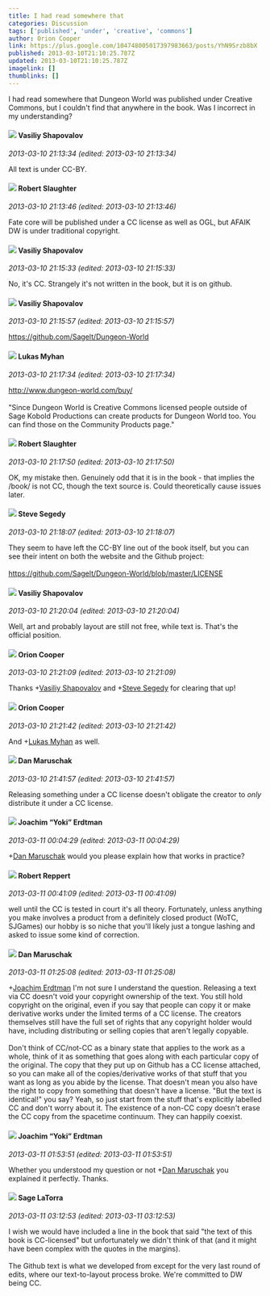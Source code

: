 ```yaml
---
title: I had read somewhere that
categories: Discussion
tags: ['published', 'under', 'creative', 'commons']
author: Orion Cooper
link: https://plus.google.com/104748005017397983663/posts/YhN9Srzb8bX
published: 2013-03-10T21:10:25.787Z
updated: 2013-03-10T21:10:25.787Z
imagelink: []
thumblinks: []
---
```


I had read somewhere that Dungeon World was published under Creative Commons, but I couldn&#39;t find that anywhere in the book. Was I incorrect in my understanding?
<div id='comment z12bffforvyzxnjxx04cgv1appjrg3l40fs'>
  <h4><img src='{{site.baseurl}}//images/avatars/105808699738403752805_photo.jpg'> Vasiliy Shapovalov</h4>
      <p><cite>2013-03-10 21:13:34 (edited: 2013-03-10 21:13:34)</cite></p>
        <p>All text is under CC-BY. </p>
</div>
        

<div id='comment z12bffforvyzxnjxx04cgv1appjrg3l40fs'>
  <h4><img src='{{site.baseurl}}//images/avatars/106502497268683547167_photo.jpg'> Robert Slaughter</h4>
      <p><cite>2013-03-10 21:13:46 (edited: 2013-03-10 21:13:46)</cite></p>
        <p>Fate core will be published under a CC license as well as OGL, but AFAIK DW is under traditional copyright.</p>
</div>
        

<div id='comment z12bffforvyzxnjxx04cgv1appjrg3l40fs'>
  <h4><img src='{{site.baseurl}}//images/avatars/105808699738403752805_photo.jpg'> Vasiliy Shapovalov</h4>
      <p><cite>2013-03-10 21:15:33 (edited: 2013-03-10 21:15:33)</cite></p>
        <p>No, it&#39;s CC. Strangely it&#39;s not written in the book, but it is on github.</p>
</div>
        

<div id='comment z12bffforvyzxnjxx04cgv1appjrg3l40fs'>
  <h4><img src='{{site.baseurl}}//images/avatars/105808699738403752805_photo.jpg'> Vasiliy Shapovalov</h4>
      <p><cite>2013-03-10 21:15:57 (edited: 2013-03-10 21:15:57)</cite></p>
        <p><a href="https://github.com/Sagelt/Dungeon-World" class="ot-anchor">https://github.com/Sagelt/Dungeon-World</a></p>
</div>
        

<div id='comment z12bffforvyzxnjxx04cgv1appjrg3l40fs'>
  <h4><img src='{{site.baseurl}}//images/avatars/104352554919297103130_photo.jpg'> Lukas Myhan</h4>
      <p><cite>2013-03-10 21:17:34 (edited: 2013-03-10 21:17:34)</cite></p>
        <p><a href="http://www.dungeon-world.com/buy/" class="ot-anchor">http://www.dungeon-world.com/buy/</a><br /><br />&quot;Since Dungeon World is Creative Commons licensed people outside of Sage Kobold Productions can create products for Dungeon World too. You can find those on the Community Products page.&quot;</p>
</div>
        

<div id='comment z12bffforvyzxnjxx04cgv1appjrg3l40fs'>
  <h4><img src='{{site.baseurl}}//images/avatars/106502497268683547167_photo.jpg'> Robert Slaughter</h4>
      <p><cite>2013-03-10 21:17:50 (edited: 2013-03-10 21:17:50)</cite></p>
        <p>OK, my mistake then. Genuinely odd that it is in the book - that implies the /book/ is not CC, though the text source is. Could theoretically cause issues later.</p>
</div>
        

<div id='comment z12bffforvyzxnjxx04cgv1appjrg3l40fs'>
  <h4><img src='{{site.baseurl}}//images/avatars/101540567732452886838_photo.jpg'> Steve Segedy</h4>
      <p><cite>2013-03-10 21:18:07 (edited: 2013-03-10 21:18:07)</cite></p>
        <p>They seem to have left the CC-BY line out of the book itself, but you can see their intent on both the website and the Github project: <br /><br /><a href="https://github.com/Sagelt/Dungeon-World/blob/master/LICENSE" class="ot-anchor">https://github.com/Sagelt/Dungeon-World/blob/master/LICENSE</a></p>
</div>
        

<div id='comment z12bffforvyzxnjxx04cgv1appjrg3l40fs'>
  <h4><img src='{{site.baseurl}}//images/avatars/105808699738403752805_photo.jpg'> Vasiliy Shapovalov</h4>
      <p><cite>2013-03-10 21:20:04 (edited: 2013-03-10 21:20:04)</cite></p>
        <p>Well, art and probably layout are still not free, while text is. That&#39;s the official position.</p>
</div>
        

<div id='comment z12bffforvyzxnjxx04cgv1appjrg3l40fs'>
  <h4><img src='{{site.baseurl}}//images/avatars/104748005017397983663_photo.jpg'> Orion Cooper</h4>
      <p><cite>2013-03-10 21:21:09 (edited: 2013-03-10 21:21:09)</cite></p>
        <p>Thanks <span class="proflinkWrapper"><span class="proflinkPrefix">+</span><a class="proflink" href="https://plus.google.com/105808699738403752805" oid="105808699738403752805">Vasiliy Shapovalov</a></span> and <span class="proflinkWrapper"><span class="proflinkPrefix">+</span><a class="proflink" href="https://plus.google.com/101540567732452886838" oid="101540567732452886838">Steve Segedy</a></span> for clearing that up!</p>
</div>
        

<div id='comment z12bffforvyzxnjxx04cgv1appjrg3l40fs'>
  <h4><img src='{{site.baseurl}}//images/avatars/104748005017397983663_photo.jpg'> Orion Cooper</h4>
      <p><cite>2013-03-10 21:21:42 (edited: 2013-03-10 21:21:42)</cite></p>
        <p>And <span class="proflinkWrapper"><span class="proflinkPrefix">+</span><a class="proflink" href="https://plus.google.com/104352554919297103130" oid="104352554919297103130">Lukas Myhan</a></span> as well.</p>
</div>
        

<div id='comment z12bffforvyzxnjxx04cgv1appjrg3l40fs'>
  <h4><img src='{{site.baseurl}}//images/avatars/112060056421904571586_photo.jpg'> Dan Maruschak</h4>
      <p><cite>2013-03-10 21:41:57 (edited: 2013-03-10 21:41:57)</cite></p>
        <p>Releasing something under a CC license doesn&#39;t obligate the creator to <i>only</i> distribute it under a CC license.</p>
</div>
        

<div id='comment z12bffforvyzxnjxx04cgv1appjrg3l40fs'>
  <h4><img src='{{site.baseurl}}//images/avatars/117540790518719917699_photo.jpg'> Joachim “Yoki” Erdtman</h4>
      <p><cite>2013-03-11 00:04:29 (edited: 2013-03-11 00:04:29)</cite></p>
        <p><span class="proflinkWrapper"><span class="proflinkPrefix">+</span><a class="proflink" href="https://plus.google.com/112060056421904571586" oid="112060056421904571586">Dan Maruschak</a></span> would you please explain how that works in practice?</p>
</div>
        

<div id='comment z12bffforvyzxnjxx04cgv1appjrg3l40fs'>
  <h4><img src='{{site.baseurl}}//images/avatars/108155045084241141857_photo.jpg'> Robert Reppert</h4>
      <p><cite>2013-03-11 00:41:09 (edited: 2013-03-11 00:41:09)</cite></p>
        <p>well until the CC is tested in court it&#39;s all theory. Fortunately, unless anything you make involves a product from a definitely closed product (WoTC, SJGames) our hobby is so niche that you&#39;ll likely just a tongue lashing and asked to issue some kind of correction.</p>
</div>
        

<div id='comment z12bffforvyzxnjxx04cgv1appjrg3l40fs'>
  <h4><img src='{{site.baseurl}}//images/avatars/112060056421904571586_photo.jpg'> Dan Maruschak</h4>
      <p><cite>2013-03-11 01:25:08 (edited: 2013-03-11 01:25:08)</cite></p>
        <p><span class="proflinkWrapper"><span class="proflinkPrefix">+</span><a class="proflink" href="https://plus.google.com/117540790518719917699" oid="117540790518719917699">Joachim Erdtman</a></span> I&#39;m not sure I understand the question. Releasing a text via CC doesn&#39;t void your copyright ownership of the text. You still hold copyright on the original, even if you say that people can copy it or make derivative works under the limited terms of a CC license. The creators themselves still have the full set of rights that any copyright holder would have, including distributing or selling copies that aren&#39;t legally copyable.<br /><br />Don&#39;t think of CC/not-CC as a binary state that applies to the work as a whole, think of it as something that goes along with each particular copy of the original. The copy that they put up on Github has a CC license attached, so you can make all of the copies/derivative works of that stuff that you want as long as you abide by the license. That doesn&#39;t mean you also have the right to copy from something that doesn&#39;t have a license. &quot;But the text is identical!&quot; you say? Yeah, so just start from the stuff that&#39;s explicitly labelled CC and don&#39;t worry about it. The existence of a non-CC copy doesn&#39;t erase the CC copy from the spacetime continuum. They can happily coexist.</p>
</div>
        

<div id='comment z12bffforvyzxnjxx04cgv1appjrg3l40fs'>
  <h4><img src='{{site.baseurl}}//images/avatars/117540790518719917699_photo.jpg'> Joachim “Yoki” Erdtman</h4>
      <p><cite>2013-03-11 01:53:51 (edited: 2013-03-11 01:53:51)</cite></p>
        <p>Whether you understood my question or not <span class="proflinkWrapper"><span class="proflinkPrefix">+</span><a class="proflink" href="https://plus.google.com/112060056421904571586" oid="112060056421904571586">Dan Maruschak</a></span> you explained it perfectly. Thanks.</p>
</div>
        

<div id='comment z12bffforvyzxnjxx04cgv1appjrg3l40fs'>
  <h4><img src='{{site.baseurl}}//images/avatars/117415966179711277938_photo.jpg'> Sage LaTorra</h4>
      <p><cite>2013-03-11 03:12:53 (edited: 2013-03-11 03:12:53)</cite></p>
        <p>I wish we would have included a line in the book that said &quot;the text of this book is CC-licensed&quot; but unfortunately we didn&#39;t think of that (and it might have been complex with the quotes in the margins).<br /><br />The Github text is what we developed from except for the very last round of edits, where our text-to-layout process broke. We&#39;re committed to DW being CC.</p>
</div>
        